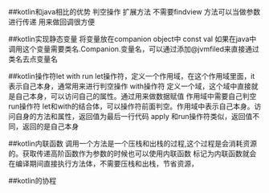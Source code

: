 ##kotlin和java相比的优势
判空操作
扩展方法
不需要findview
方法可以当做参数进行传递 用来做回调很方便


##kotlin实现静态变量
将变量放在companion object中 const val
如果在java中调用这个变量需要类名.Companion.变量名，可以通过添加@jvmfiled来直接通过类名去点变量名


##kotlin操作符let with run
let操作符，定义一个作用域，在这个作用域里面，it表示自己本身，通常用来进行判空操作
with操作符 定义一个域，这个域中直接就是自己本身，可以访问自己的属性。通过用来做数据赋值  作用域中需要自己判空
run操作符 let和with的结合体，可以操作符前面判空。作用域中表示自己本身。访问自身的方法和属性，返回值为最后一行代码
apply 和run操作符类似，返回值不同，返回的是自己本身


##kotlin内联函数
调用一个方法是一个压栈和出栈的过程,这个过程是会消耗资源的。获取传递高阶函数作为参数的时候也可以使用内联函数
标记为内联函数就会在编译期间直接执行方法体，不需要压栈和出栈，节省资源，


##kotlin的协程